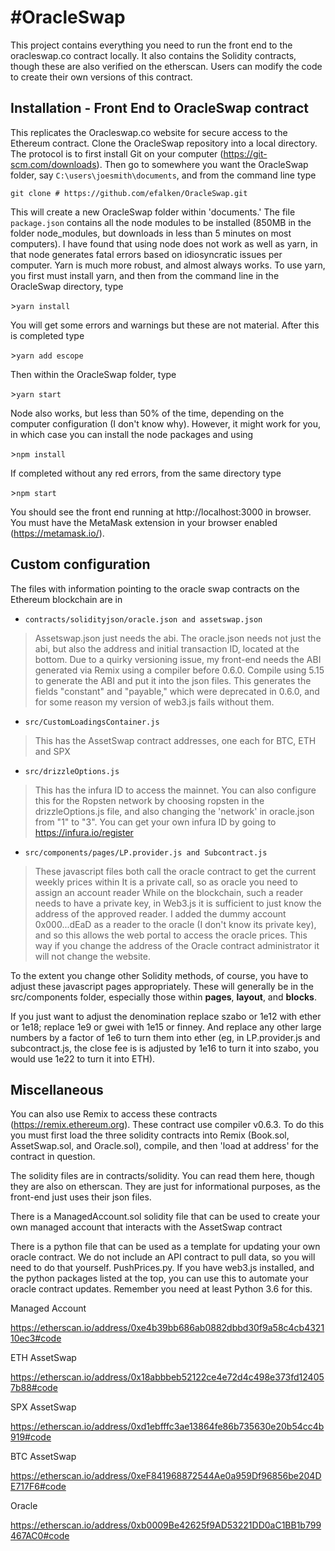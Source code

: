 \#OracleSwap
============

This project contains everything you need to run the front end to the
oracleswap.co contract locally. It also contains the Solidity contracts, though
these are also verified on the etherscan. Users can modify the code to create
their own versions of this contract.

Installation - Front End to OracleSwap contract
-----------------------------------------------

This replicates the Oracleswap.co website for secure access to the Ethereum
contract. Clone the OracleSwap repository into a local directory. The protocol
is to first install Git on your computer (<https://git-scm.com/downloads>). Then
go to somewhere you want the OracleSwap folder, say
`C:\users\joesmith\documents`, and from the command line type

`git clone # https://github.com/efalken/OracleSwap.git`

This will create a new OracleSwap folder within 'documents.' The file
`package.json` contains all the node modules to be installed (850MB in the
folder node_modules, but downloads in less than 5 minutes on most computers). I
have found that using node does not work as well as yarn, in that node generates
fatal errors based on idiosyncratic issues per computer. Yarn is much more
robust, and almost always works. To use yarn, you first must install yarn, and
then from the command line in the OracleSwap directory, type

\>`yarn install`

You will get some errors and warnings but these are not material. After this is
completed type

\>`yarn add escope`

Then within the OracleSwap folder, type

\>`yarn start`

Node also works, but less than 50% of the time, depending on the computer
configuration (I don't know why). However, it might work for you, in which case
you can install the node packages and using

\>`npm install`

If completed without any red errors, from the same directory type

\>`npm start`

You should see the front end running at http://localhost:3000 in browser. You
must have the MetaMask extension in your browser enabled
(<https://metamask.io/>).

Custom configuration
--------------------

The files with information pointing to the oracle swap contracts on the Ethereum
blockchain are in

-   `contracts/solidityjson/oracle.json and assetswap.json`

>   Assetswap.json just needs the abi. The oracle.json needs not just the abi,
>   but also the address and initial transaction ID, located at the bottom. Due
>   to a quirky versioning issue, my front-end needs the ABI generated via Remix
>   using a compiler before 0.6.0. Compile using 5.15 to generate the ABI and
>   put it into the json files. This generates the fields "constant" and
>   "payable," which were deprecated in 0.6.0, and for some reason my version of
>   web3.js fails without them.

-   `src/CustomLoadingsContainer.js`

>   This has the AssetSwap contract addresses, one each for BTC, ETH and SPX

-   `src/drizzleOptions.js`

>   This has the infura ID to access the mainnet. You can also configure this
>   for the Ropsten network by choosing ropsten in the drizzleOptions.js file,
>   and also changing the 'network' in oracle.json from "1" to "3". You can get
>   your own infura ID by going to <https://infura.io/register>

-   `src/components/pages/LP.provider.js and Subcontract.js`

>   These javascript files both call the oracle contract to get the current
>   weekly prices within It is a private call, so as oracle you need to assign
>   an account reader While on the blockchain, such a reader needs to have a
>   private key, in Web3.js it is sufficient to just know the address of the
>   approved reader. I added the dummy account 0x000...dEaD as a reader to the
>   oracle (I don't know its private key), and so this allows the web portal to
>   access the oracle prices. This way if you change the address of the Oracle
>   contract administrator it will not change the website.

To the extent you change other Solidity methods, of course, you have to adjust
these javascript pages appropriately. These will generally be in the
src/components folder, especially those within **pages**, **layout**, and
**blocks**.

If you just want to adjust the denomination replace szabo or 1e12 with ether or
1e18; replace 1e9 or gwei with 1e15 or finney. And replace any other large
numbers by a factor of 1e6 to turn them into ether (eg, in LP.provider.js and
subcontract.js, the close fee is is adjusted by 1e16 to turn it into szabo, you
would use 1e22 to turn it into ETH).

Miscellaneous
-------------

You can also use Remix to access these contracts (https://remix.ethereum.org).
These contract use compiler v0.6.3. To do this you must first load the three
solidity contracts into Remix (Book.sol, AssetSwap.sol, and Oracle.sol),
compile, and then 'load at address' for the contract in question.

The solidity files are in contracts/solidity. You can read them here, though
they are also on etherscan. They are just for informational purposes, as the
front-end just uses their json files.

There is a ManagedAccount.sol solidity file that can be used to create your own
managed account that interacts with the AssetSwap contract

There is a python file that can be used as a template for updating your own
oracle contract. We do not include an API contract to pull data, so you will
need to do that yourself. PushPrices.py. If you have web3.js installed, and the
python packages listed at the top, you can use this to automate your oracle
contract updates. Remember you need at least Python 3.6 for this.

Managed Account

<https://etherscan.io/address/0xe4b39bb686ab0882dbbd30f9a58c4cb432110ec3#code>

ETH AssetSwap

<https://etherscan.io/address/0x18abbbeb52122ce4e72d4c498e373fd124057b88#code>

SPX AssetSwap

<https://etherscan.io/address/0xd1ebfffc3ae13864fe86b735630e20b54cc4b919#code>

BTC AssetSwap

<https://etherscan.io/address/0xeF841968872544Ae0a959Df96856be204DE717F6#code>

Oracle

<https://etherscan.io/address/0xb0009Be42625f9AD53221DD0aC1BB1b799467AC0#code>
